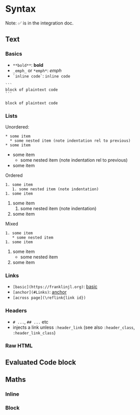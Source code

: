# Syntax

Note: ✅ is in the integration doc.

## Text

### Basics

* `**bold**`: **bold**
* `_emph_` or `*emph*`: _emph_
* `` `inline code` ``: `inline code`

````
```
block of plaintext code
```
````

```
block of plaintext code
```

### Lists

Unordered:

```
* some item
  * some nested item (note indentation rel to previous)
* some item
```

* some item
  * some nested item (note indentation rel to previous)
* some item

Ordered

```
1. some item
   1. some nested item (note indentation)
1. some item
```

1. some item
   1. some nested item (note indentation)
1. some item

Mixed

```
1. some item
   * some nested item
1. some item
```

1. some item
   * some nested item
1. some item

### Links

* `[basic](https://franklinjl.org)`: [basic](https://franklinjl.org)
* `[anchor](#Links)`: [anchor](#links)
* `[across page](\reflink{link id})`

### Headers

* `# ...`, `## ...` etc
* injects a link unless `:header_link` (see also `:header_class`, `:header_link_class`)

### Raw HTML

## Evaluated Code block

## Maths

### Inline

### Block
